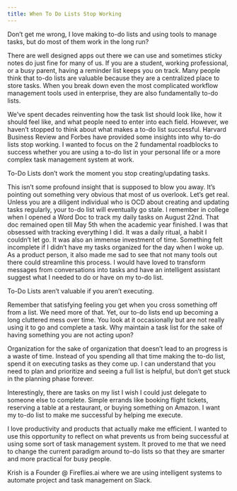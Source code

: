 ```yaml
---
title: When To Do Lists Stop Working
---
```


Don’t get me wrong, I love making to-do lists and using tools to manage tasks, but do most of them work in the long run?

There are well designed apps out there we can use and sometimes sticky notes do just fine for many of us. If you are a student, working professional, or a busy parent, having a reminder list keeps you on track.
Many people think that to-do lists are valuable because they are a centralized place to store tasks.
When you break down even the most complicated workflow management tools used in enterprise, they are also fundamentally to-do lists.

We’ve spent decades reinventing how the task list should look like, how it should feel like, and what people need to enter into each field. However, we haven’t stopped to think about what makes a to-do list successful.
Harvard Business Review and Forbes have provided some insights into why to-do lists stop working. I wanted to focus on the 2 fundamental roadblocks to success whether you are using a to-do list in your personal life or a more complex task management system at work.

To-Do Lists don’t work the moment you stop creating/updating tasks.

This isn’t some profound insight that is supposed to blow you away. It’s pointing out something very obvious that most of us overlook. Let’s get real. Unless you are a diligent individual who is OCD about creating and updating tasks regularly, your to-do list will eventually go stale.
I remember in college when I opened a Word Doc to track my daily tasks on August 22nd. That doc remained open till May 5th when the academic year finished. I was that obsessed with tracking everything I did. It was a daily ritual, a habit I couldn’t let go. It was also an immense investment of time. Something felt incomplete if I didn’t have my tasks organized for the day when I woke up.
As a product person, it also made me sad to see that not many tools out there could streamline this process. I would have loved to transform messages from conversations into tasks and have an intelligent assistant suggest what I needed to do or have on my to-do list.

To-Do Lists aren’t valuable if you aren’t executing.

Remember that satisfying feeling you get when you cross something off from a list. We need more of that. Yet, our to-do lists end up becoming a long cluttered mess over time. You look at it occasionally but are not really using it to go and complete a task. Why maintain a task list for the sake of having something you are not acting upon?

Organization for the sake of organization that doesn’t lead to an progress is a waste of time. Instead of you spending all that time making the to-do list, spend it on executing tasks as they come up. I can understand that you need to plan and prioritize and seeing a full list is helpful, but don’t get stuck in the planning phase forever.

Interestingly, there are tasks on my list I wish I could just delegate to someone else to complete. Simple errands like booking flight tickets, reserving a table at a restaurant, or buying something on Amazon. I want my to-do list to make me successful by helping me execute.

I love productivity and products that actually make me efficient. I wanted to use this opportunity to reflect on what prevents us from being successful at using some sort of task management system. It proved to me that we need to change the current paradigm around to-do lists so that they are smarter and more practical for busy people.

Krish is a Founder @ Fireflies.ai where we are using intelligent systems to automate project and task management on Slack. 
